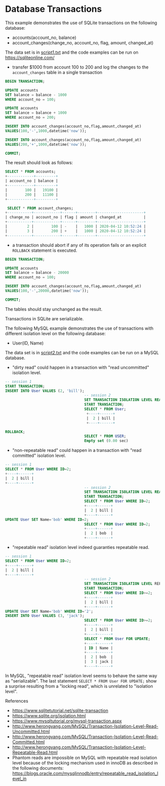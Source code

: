 # Database Transactions

This example demonstrates the use of SQLite transactions on the following database:
* accounts(account_no, balance)
* account_changes(change_no, account_no, flag, amount, changed_at)

The data set is in [script1.txt](script1.txt) and the code examples can be run on https://sqliteonline.com/

* transfer $1000 from account 100 to 200 and log the changes to the `account_changes` table in a single transaction
```sql
BEGIN TRANSACTION;

UPDATE accounts
SET balance = balance - 1000
WHERE account_no = 100;

UPDATE accounts
SET balance = balance + 1000
WHERE account_no = 200;

INSERT INTO account_changes(account_no,flag,amount,changed_at)
VALUES(100,'-',1000,datetime('now'));

INSERT INTO account_changes(account_no,flag,amount,changed_at)
VALUES(200,'+',1000,datetime('now'));

COMMIT;
```
The result should look as follows:
```sql
SELECT * FROM accounts;
+------------+---------+
| account_no | balance |
+------------+---------+
|        100 |   19100 |
|        200 |   11100 |
+------------+---------+

 SELECT * FROM account_changes;
+-----------+------------+------+--------+---------------------+
| change_no | account_no | flag | amount | changed_at          |
+-----------+------------+------+--------+---------------------+
|         2 |        100 | -    |   1000 | 2020-04-12 10:52:24 |
|         3 |        200 | +    |   1000 | 2020-04-12 10:52:24 |
+-----------+------------+------+--------+---------------------+
```

* a transaction should abort if any of its operation fails or an explicit `ROLLBACK` statement is executed.
```sql
BEGIN TRANSACTION;

UPDATE accounts
SET balance = balance - 20000
WHERE account_no = 100;

INSERT INTO account_changes(account_no,flag,amount,changed_at)
VALUES(100,'-',20000,datetime('now'));

COMMIT;
```
The tables should stay unchanged as the result.

Transactions in SQLite are serializable.

The following MySQL example demonstrates the use of transactions with different isolation level on the following database:
* User(ID, Name)

The data set is in [script2.txt](script2.txt) and the code examples can be run on a MySQL database.

* "dirty read" could happen in a transaction with "read uncommitted" isolation level.
```sql
-- session 1
START TRANSACTION;
INSERT INTO User VALUES (2, 'bill');
                                    -- session 2
                                    SET TRANSACTION ISOLATION LEVEL READ UNCOMMITTED;
                                    START TRANSACTION;
                                    SELECT * FROM User;
                                     +----+------+
                                     |  2 | bill |
                                     +----+------+

ROLLBACK;
                                    SELECT * FROM USER;
                                    Empty set (0.00 sec)
```

* "non-repeatable read" could happen in a transaction with "read committed" isolation level.
```sql
-- session 1
SELECT * FROM User WHERE ID=2;
+----+------+
|  2 | bill |
+----+------+
                                    -- session 2
                                    SET TRANSACTION ISOLATION LEVEL READ COMMITTED;
                                    START TRANSACTION;
                                    SELECT * FROM User WHERE ID=2;
                                    +----+------+
                                    |  2 | bill |
                                    +----+------+
UPDATE User SET Name='bob' WHERE ID=2;
                                    SELECT * FROM User WHERE ID=2;
                                    +----+------+
                                    |  2 | bob  |
                                    +----+------+

```

* "repeatable read" isolation level indeed guaranties repeatable read.
```sql
-- session 1
SELECT * FROM User WHERE ID=2;
+----+------+
|  2 | bill |
+----+------+
                                    -- session 2
                                    SET TRANSACTION ISOLATION LEVEL REPEATABLE READ;
                                    START TRANSACTION;
                                    SELECT * FROM User WHERE ID>=2;
                                    +----+------+
                                    |  2 | bill |
                                    +----+------+
UPDATE User SET Name='bob' WHERE ID='2';
INSERT INTO User VALUES (3, 'jack');
                                    SELECT * FROM User WHERE ID>=2;
                                    +----+------+
                                    |  2 | bill |
                                    +----+------+
                                    SELECT * FROM User FOR UPDATE;
                                    +----+------+
                                    | ID | Name |
                                    +----+------+
                                    |  2 | bob  |
                                    |  3 | jack |
                                    +----+------+
```

In MySQL, "repeatable read" isolation level seems to behave the same way as "serializable". The last statement `SELECT * FROM User FOR UPDATE;` show a surprise resulting from a "locking read", which is unrelated to "isolation level".

References
* https://www.sqlitetutorial.net/sqlite-transaction
* https://www.sqlite.org/isolation.html
* https://www.mysqltutorial.org/mysql-transaction.aspx
* http://www.herongyang.com/MySQL/Transaction-Isolation-Level-Read-Uncommitted.html
* http://www.herongyang.com/MySQL/Transaction-Isolation-Level-Read-Committed.html
* http://www.herongyang.com/MySQL/Transaction-Isolation-Level-Repeatable-Read.html
* Phantom reads are impossible on MySQL with repeatable read isolation level because of the locking mechanism used in innoDB as described in the following documents:
https://blogs.oracle.com/mysqlinnodb/entry/repeatable_read_isolation_level_in
